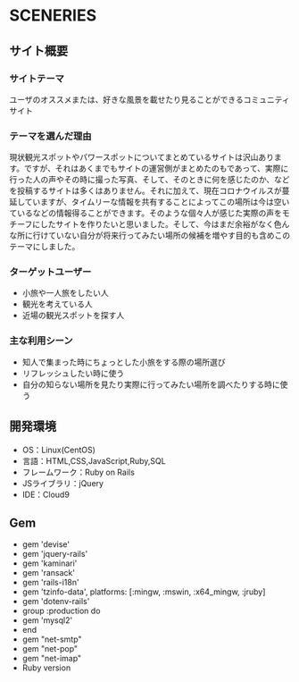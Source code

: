 #  SCENERIES

## サイト概要

### サイトテーマ

  ユーザのオススメまたは、好きな風景を載せたり見ることができるコミュニティサイト
  
### テーマを選んだ理由

  現状観光スポットやパワースポットについてまとめているサイトは沢山あります。ですが、それはあくまでもサイトの運営側がまとめたのもであって、実際に行った人の声やその時に撮った写真、そして、そのときに何を感じたのか、などを投稿するサイトは多くはありません。それに加えて、現在コロナウイルスが蔓延していますが、タイムリーな情報を共有することによってこの場所は今は空いているなどの情報得ることができます。そのような個々人が感じた実際の声をモチーフにしたサイトを作りたいと思いました。そして、今はまだ余裕がなく色んな所に行けていない自分が将来行ってみたい場所の候補を増やす目的も含めこのテーマにしました。

### ターゲットユーザー
  
 - 小旅や一人旅をしたい人
 - 観光を考えている人
 - 近場の観光スポットを探す人

### 主な利用シーン

 - 知人で集まった時にちょっとした小旅をする際の場所選び
 - リフレッシュしたい時に使う
 - 自分の知らない場所を見たり実際に行ってみたい場所を調べたりする時に使う
 
## 開発環境
- OS：Linux(CentOS)
- 言語：HTML,CSS,JavaScript,Ruby,SQL
- フレームワーク：Ruby on Rails
- JSライブラリ：jQuery
- IDE：Cloud9

## Gem 

* gem 'devise'
* gem 'jquery-rails'
* gem 'kaminari'
* gem 'ransack'
* gem 'rails-i18n'
* gem 'tzinfo-data', platforms: [:mingw, :mswin, :x64_mingw, :jruby]
* gem 'dotenv-rails'
* group :production do
* gem 'mysql2'
* end
* gem "net-smtp"
* gem "net-pop"
* gem "net-imap"
* Ruby version
